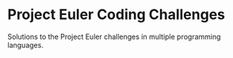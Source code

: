 # Project Euler Coding Challenges

Solutions to the Project Euler challenges in multiple programming languages.
